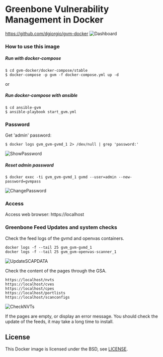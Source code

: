 # Greenbone Vulnerability Management in Docker
https://github.com/dgiorgio/gvm-docker
![Dashboard](https://github.com/dgiorgio/gvm-docker/raw/master/images/Dashboard.png)

### How to use this image
##### Run with docker-compose
```console
$ cd gvm-docker/docker-compose/stable
$ docker-compose -p gvm -f docker-compose.yml up -d
```
or
##### Run docker-compose with ansible
```console
$ cd ansible-gvm
$ ansible-playbook start_gvm.yml
```
### Password
Get 'admin' password:
```console
$ docker logs gvm_gvm-gvmd_1 2> /dev/null | grep 'password:'
```
![ShowPassword](https://github.com/dgiorgio/gvm-docker/raw/master/images/ShowPassword.png)
##### Reset admin password
```console
$ docker exec -ti gvm_gvm-gvmd_1 gvmd --user=admin --new-password=gvmpass
```
![ChangePassword](https://github.com/dgiorgio/gvm-docker/raw/master/images/ChangePassword.png)

### Access
Access web browser: https://localhost

### Greenbone Feed Updates and system checks
Check the feed logs of the gvmd and openvas containers.
```console
docker logs -f --tail 25 gvm_gvm-gvmd_1
docker logs -f --tail 25 gvm_gvm-openvas-scanner_1
```
![UpdateSCAPDATA](https://github.com/dgiorgio/gvm-docker/raw/master/images/UpdateSCAPDATA.png)

Check the content of the pages through the GSA.
```console
https://localhost/nvts
https://localhost/cves
https://localhost/cpes
https://localhost/portlists
https://localhost/scanconfigs
```
![CheckNVTs](https://github.com/dgiorgio/gvm-docker/raw/master/images/CheckNVTs.png)

If the pages are empty, or display an error message.
You should check the update of the feeds, it may take a long time to install.

## License

This Docker image is licensed under the BSD, see [LICENSE](LICENSE.md).
